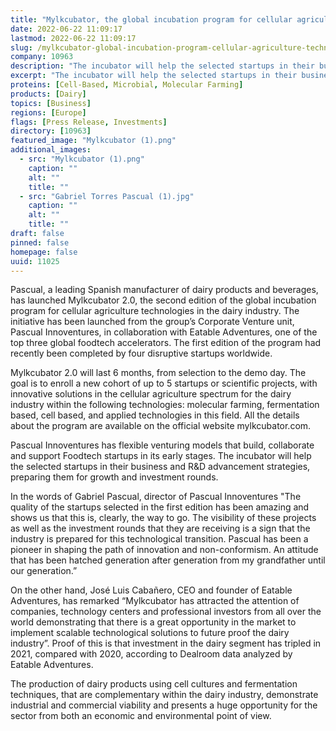 ```yaml
---
title: "Mylkcubator, the global incubation program for cellular agriculture technologies in the dairy industry, kicks off its second cohort"
date: 2022-06-22 11:09:17
lastmod: 2022-06-22 11:09:17
slug: /mylkcubator-global-incubation-program-cellular-agriculture-technologies-dairy-industry
company: 10963
description: "The incubator will help the selected startups in their business and R&D advancement strategies, preparing them for growth and investment rounds"
excerpt: "The incubator will help the selected startups in their business and R&D advancement strategies, preparing them for growth and investment rounds"
proteins: [Cell-Based, Microbial, Molecular Farming]
products: [Dairy]
topics: [Business]
regions: [Europe]
flags: [Press Release, Investments]
directory: [10963]
featured_image: "Mylkcubator (1).png"
additional_images:
  - src: "Mylkcubator (1).png"
    caption: ""
    alt: ""
    title: ""
  - src: "Gabriel Torres Pascual (1).jpg"
    caption: ""
    alt: ""
    title: ""
draft: false
pinned: false
homepage: false
uuid: 11025
---
```

<p>Pascual, a leading Spanish manufacturer of dairy products and beverages, has launched Mylkcubator 2.0, the second edition of the global incubation program for cellular agriculture technologies in the dairy industry. The initiative has been launched from the group’s Corporate Venture unit, Pascual Innoventures, in collaboration with Eatable Adventures, one of the top three global foodtech accelerators. The first edition of the program had recently been completed by four disruptive startups worldwide.</p>
<p>Mylkcubator 2.0 will last 6 months, from selection to the demo day. The goal is to enroll a new cohort of up to 5 startups or scientific projects, with innovative solutions in the cellular agriculture spectrum for the dairy industry within the following technologies: molecular farming, fermentation based, cell based, and applied technologies in this field. All the details about the program are available on the official website mylkcubator.com.</p>
<p>Pascual Innoventures has flexible venturing models that build, collaborate and support Foodtech startups in its early stages. The incubator will help the selected startups in their business and R&D advancement strategies, preparing them for growth and investment rounds.</p>
<p>In the words of Gabriel Pascual, director of Pascual Innoventures "The quality of the startups selected in the first edition has been amazing and shows us that this is, clearly, the way to go. The visibility of these projects as well as the investment rounds that they are receiving is a sign that the industry is prepared for this technological transition. Pascual has been a pioneer in shaping the path of innovation and non-conformism. An attitude that has been hatched generation after generation from my grandfather until our generation.”</p>
<p>On the other hand, José Luis Cabañero, CEO and founder of Eatable Adventures, has remarked “Mylkcubator has attracted the attention of companies, technology centers and professional investors from all over the world demonstrating that there is a great opportunity in the market to implement scalable technological solutions to future proof the dairy industry”. Proof of this is that investment in the dairy segment has tripled in 2021, compared with 2020, according to Dealroom data analyzed by Eatable Adventures.</p>
<p>The production of dairy products using cell cultures and fermentation techniques, that are complementary within the dairy industry, demonstrate industrial and commercial viability and presents a huge opportunity for the sector from both an economic and environmental point of view.</p>
